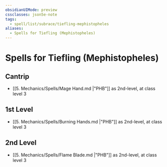 ```yaml
---
obsidianUIMode: preview
cssclasses: json5e-note
tags:
  - spell/list/subrace/tiefling-mephistopheles
aliases:
  - Spells for Tiefling (Mephistopheles)
---
```

# Spells for Tiefling (Mephistopheles)

## Cantrip

- [[5. Mechanics/Spells/Mage Hand.md \|"PHB"]] as 2nd-level, at class level 3

## 1st Level

- [[5. Mechanics/Spells/Burning Hands.md \|"PHB"]] as 2nd-level, at class level 3

## 2nd Level

- [[5. Mechanics/Spells/Flame Blade.md \|"PHB"]] as 2nd-level, at class level 3
